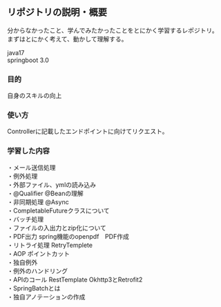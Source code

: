 <h2>リポジトリの説明・概要</h2>

分からなかったこと、学んでみたかったことをとにかく学習するレポジトリ。
まずはとにかく考えて、動かして理解する。

java17<br>
springboot 3.0

<h3>目的</h3>
自身のスキルの向上

<h3>使い方</h3>
Controllerに記載したエンドポイントに向けてリクエスト。

<h3>学習した内容</h3>
・メール送信処理<br>
・例外処理<br>
・外部ファイル、ymlの読み込み<br>
・@Qualifier @Beanの理解<br>
・非同期処理 @Async<br>
・CompletableFutureクラスについて<br>
・バッチ処理<br>
・ファイルの入出力とzip化について<br>
・PDF出力 spring機能のopenpdf　PDF作成<br>
・リトライ処理 RetryTemplete<br>
・AOP ポイントカット<br>
・独自例外<br>
・例外のハンドリング<br>
・APIのコール RestTemplate Okhttp3とRetrofit2<br>
・SpringBatchとは<br>
・独自アノテーションの作成